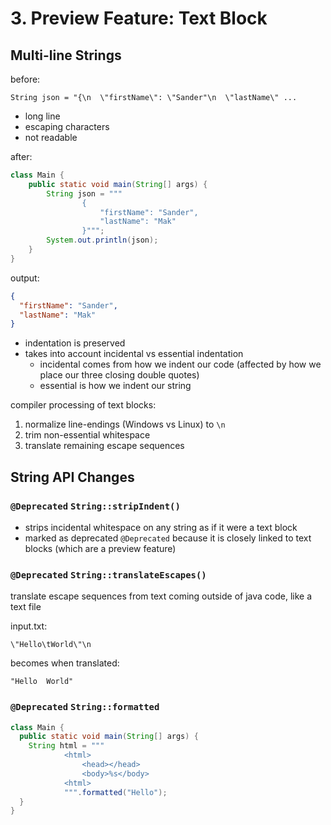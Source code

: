 # 3. Preview Feature: Text Block

## Multi-line Strings

before:

`String json = "{\n  \"firstName\": \"Sander"\n  \"lastName\" ...`

- long line
- escaping characters
- not readable

after:

```java
class Main {
    public static void main(String[] args) {
        String json = """
                {
                    "firstName": "Sander",
                    "lastName": "Mak"
                }""";
        System.out.println(json);
    }
}
```

output:

```json
{
  "firstName": "Sander",
  "lastName": "Mak"
}
```

- indentation is preserved
- takes into account incidental vs essential indentation
  - incidental comes from how we indent our code (affected by how we place our three closing double quotes)
  - essential is how we indent our string

compiler processing of text blocks:

1. normalize line-endings (Windows vs Linux) to `\n`
2. trim non-essential whitespace
3. translate remaining escape sequences

## String API Changes

### `@Deprecated` `String::stripIndent()`

- strips incidental whitespace on any string as if it were a text block
- marked as deprecated `@Deprecated` because it is closely linked to text blocks (which are a preview feature)

### `@Deprecated` `String::translateEscapes()`

translate escape sequences from text coming outside of java code, like a text file

input.txt:

```text
\"Hello\tWorld\"\n
```

becomes when translated:
```text
"Hello  World"

```

### `@Deprecated` `String::formatted`

```java
class Main {
  public static void main(String[] args) {
    String html = """
            <html>
                <head></head>
                <body>%s</body>
            <html>
            """.formatted("Hello");
  }
}
```

